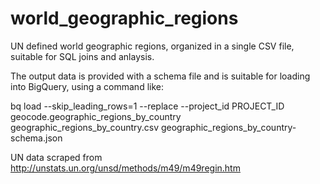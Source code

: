 # world_geographic_regions

UN defined world geographic regions, organized in a single CSV file, suitable for SQL joins and anlaysis.

The output data is provided with a schema file and is suitable for loading into BigQuery, using a command like:

bq load --skip_leading_rows=1 --replace --project_id PROJECT_ID geocode.geographic_regions_by_country geographic_regions_by_country.csv geographic_regions_by_country-schema.json

UN data scraped from http://unstats.un.org/unsd/methods/m49/m49regin.htm
